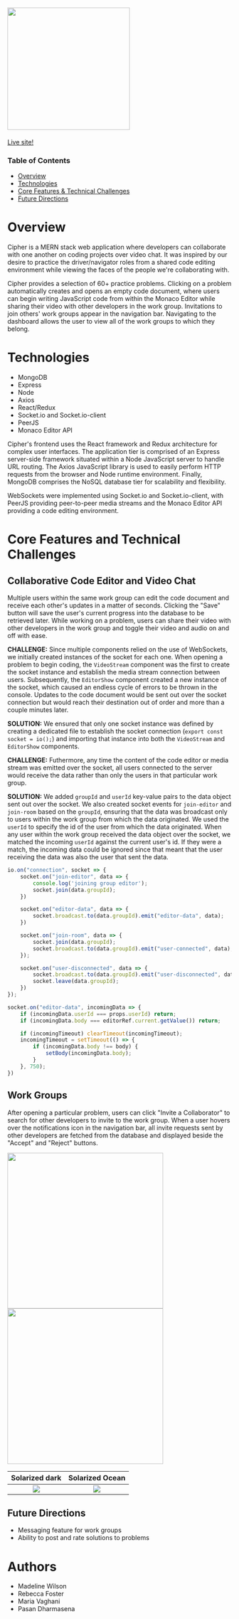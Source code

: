 # <img src="https://user-images.githubusercontent.com/88195745/144111561-57ebc1ba-1a5d-4eb3-a2c2-0a8c92dce455.png" width="275" height="auto">

<a href="https://cipher-mern.herokuapp.com/#/">Live site!</a>

### Table of Contents
- [Overview](#overview)
- [Technologies](#technologies)
- [Core Features & Technical Challenges](#core-features-and-technical-challenges)
- [Future Directions](#future-directions)

# Overview
Cipher is a MERN stack web application where developers can collaborate with one another on coding projects over video chat. It was inspired by our desire to practice the driver/navigator roles from a shared code editing environment while viewing the faces of the people we're collaborating with.

Cipher provides a selection of 60+ practice problems. Clicking on a problem automatically creates and opens an empty code document, where users can begin writing JavaScript code from within the Monaco Editor while sharing their video with other developers in the work group. Invitations to join others' work groups appear in the navigation bar. Navigating to the dashboard allows the user to view all of the work groups to which they belong.

# Technologies
- MongoDB
- Express
- Node
- Axios
- React/Redux
- Socket.io and Socket.io-client
- PeerJS
- Monaco Editor API

Cipher's frontend uses the React framework and Redux architecture for complex user interfaces. The application tier is comprised of an Express server-side framework situated within a Node JavaScript server to handle URL routing. The Axios JavaScript library is used to easily perform HTTP requests from the browser and Node runtime environment. Finally, MongoDB comprises the NoSQL database tier for scalability and flexibility.

WebSockets were implemented using Socket.io and Socket.io-client, with PeerJS providing peer-to-peer media streams and the Monaco Editor API providing a code editing environment.

# Core Features and Technical Challenges

## Collaborative Code Editor and Video Chat
Multiple users within the same work group can edit the code document and receive each other's updates in a matter of seconds. Clicking the "Save" button will save the user's current progress into the database to be retrieved later. While working on a problem, users can share their video with other developers in the work group and toggle their video and audio on and off with ease.

**CHALLENGE:** Since multiple components relied on the use of WebSockets, we initially created instances of the socket for each one. When opening a problem to begin coding, the `VideoStream` component was the first to create the socket instance and establish the media stream connection between users. Subsequently, the `EditorShow` component created a new instance of the socket, which caused an endless cycle of errors to be thrown in the console. Updates to the code document would be sent out over the socket connection but would reach their destination out of order and more than a couple minutes later.

**SOLUTION:** We ensured that only one socket instance was defined by creating a dedicated file to establish the socket connection (`export const socket = io();`) and importing that instance into both the `VideoStream` and `EditorShow` components.

**CHALLENGE:** Futhermore, any time the content of the code editor or media stream was emitted over the socket, all users connected to the server would receive the data rather than only the users in that particular work group.

**SOLUTION:** We added `groupId` and `userId` key-value pairs to the data object sent out over the socket. We also created socket events for `join-editor` and `join-room` based on the `groupId`, ensuring that the data was broadcast only to users within the work group from which the data originated. We used the `userId` to specify the id of the user from which the data originated. When any user within the work group received the data object over the socket, we matched the incoming `userId` against the current user's id. If they were a match, the incoming data could be ignored since that meant that the user receiving the data was also the user that sent the data.

```javascript
io.on("connection", socket => {
    socket.on("join-editor", data => {
        console.log('joining group editor');
        socket.join(data.groupId);
    })

    socket.on("editor-data", data => {
        socket.broadcast.to(data.groupId).emit("editor-data", data);
    })

    socket.on("join-room", data => {
        socket.join(data.groupId);
        socket.broadcast.to(data.groupId).emit("user-connected", data);
    });

    socket.on("user-disconnected", data => {
        socket.broadcast.to(data.groupId).emit("user-disconnected", data);
        socket.leave(data.groupId);
    })
});
```

```javascript
socket.on("editor-data", incomingData => {
    if (incomingData.userId === props.userId) return;
    if (incomingData.body === editorRef.current.getValue()) return;

    if (incomingTimeout) clearTimeout(incomingTimeout);
    incomingTimeout = setTimeout(() => {
        if (incomingData.body !== body) {
            setBody(incomingData.body);
        }
    }, 750);
})
```

## Work Groups
After opening a particular problem, users can click "Invite a Collaborator" to search for other developers to invite to the work group. When a user hovers over the notifications icon in the navigation bar, all invite requests sent by other developers are fetched from the database and displayed beside the "Accept" and "Reject" buttons.

<img src="https://user-images.githubusercontent.com/88195745/144267371-184d69ce-66c3-4b0e-a3b4-8f42cec869af.gif" float="left" height="350px" width="auto" />
<img src="https://user-images.githubusercontent.com/88195745/144300244-d278b8dd-c371-422f-b570-47acb583a9d0.png" float="right" width="350px" height="auto" />


Solarized dark             |  Solarized Ocean
:-------------------------:|:-------------------------:
![](https://user-images.githubusercontent.com/88195745/144267371-184d69ce-66c3-4b0e-a3b4-8f42cec869af.gif)  |  ![](https://user-images.githubusercontent.com/88195745/144300244-d278b8dd-c371-422f-b570-47acb583a9d0.png)

## Future Directions
- Messaging feature for work groups
- Ability to post and rate solutions to problems

# Authors
- Madeline Wilson
- Rebecca Foster
- Maria Vaghani
- Pasan Dharmasena

